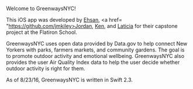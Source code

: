 Welcome to GreenwaysNYC!

This iOS app was developed by <a href= "https://github.com/ezaman">Ehsan</a>, <a href= "https://github.com/jmkiley>Jordan</a>, <a href= "https://github.com/kenpcjr">Ken</a>, and <a href= "https://github.com/TiciaChance">Laticia</a> for their capstone project at the Flatiron School.

GreenwaysNYC uses open data provided by Data.gov to help connect New Yorkers with parks, farmers markets, and community gardens. The goal is to promote outdoor activity and emotional wellbeing. GreenwaysNYC also provides the user Air Quality Index data to help the user decide whether outdoor activity is right for them.

As of 8/23/16, GreenwaysNYC is written in Swift 2.3.
